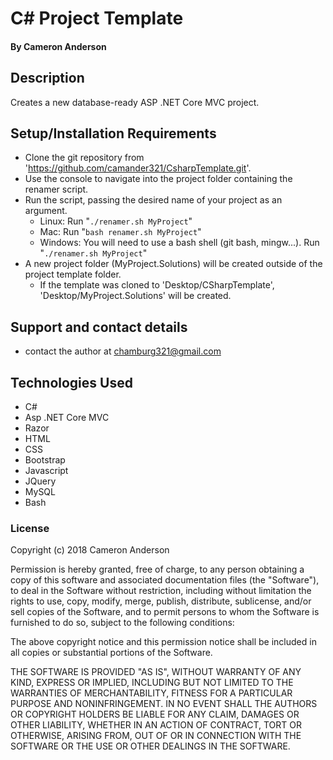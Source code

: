 
# C# Project Template

#### By Cameron Anderson

## Description
Creates a new database-ready ASP .NET Core MVC project. 


## Setup/Installation Requirements

* Clone the git repository from 'https://github.com/camander321/CsharpTemplate.git'.
* Use the console to navigate into the project folder containing the renamer script.
* Run the script, passing the desired name of your project as an argument.
  * Linux: Run "`./renamer.sh MyProject`"
  * Mac: Run "`bash renamer.sh MyProject`"
  * Windows: You will need to use a bash shell (git bash, mingw...). Run "`./renamer.sh MyProject`"
* A new project folder (MyProject.Solutions) will be created outside of the project template folder.
  * If the template was cloned to 'Desktop/CSharpTemplate', 'Desktop/MyProject.Solutions' will be created.


## Support and contact details

* contact the author at chamburg321@gmail.com

## Technologies Used

* C#
* Asp .NET Core MVC
* Razor
* HTML
* CSS
* Bootstrap
* Javascript
* JQuery
* MySQL
* Bash

### License

Copyright (c) 2018 Cameron Anderson

Permission is hereby granted, free of charge, to any person obtaining a copy of this software and associated documentation files (the "Software"), to deal in the Software without restriction, including without limitation the rights to use, copy, modify, merge, publish, distribute, sublicense, and/or sell copies of the Software, and to permit persons to whom the Software is furnished to do so, subject to the following conditions:

The above copyright notice and this permission notice shall be included in all copies or substantial portions of the Software.

THE SOFTWARE IS PROVIDED "AS IS", WITHOUT WARRANTY OF ANY KIND, EXPRESS OR IMPLIED, INCLUDING BUT NOT LIMITED TO THE WARRANTIES OF MERCHANTABILITY, FITNESS FOR A PARTICULAR PURPOSE AND NONINFRINGEMENT. IN NO EVENT SHALL THE AUTHORS OR COPYRIGHT HOLDERS BE LIABLE FOR ANY CLAIM, DAMAGES OR OTHER LIABILITY, WHETHER IN AN ACTION OF CONTRACT, TORT OR OTHERWISE, ARISING FROM, OUT OF OR IN CONNECTION WITH THE SOFTWARE OR THE USE OR OTHER DEALINGS IN THE SOFTWARE.